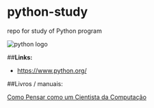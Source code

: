 # python-study
repo for study of Python program

![python logo](https://www.python.org/static/img/python-logo.png)

##**Links:**

* https://www.python.org/

##Livros / manuais:

[Como Pensar como um Cientista da Computação](https://panda.ime.usp.br/pensepy/static/pensepy/index.html)